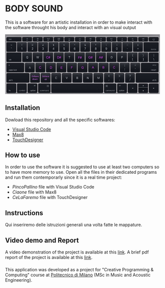 # BODY SOUND
This is a software for an artistic installation in order to make interact with the software throught his body and interact with an visual output
<p align="center">
<img src="style/img/Keyboard.jpeg" alt="keyboard" width="1200"/>
</p>

## Installation
Dowload this repository and all the specific softwares:
* [Visual Studio Code](https://code.visualstudio.com/)
* [Max8](https://cycling74.com/downloads)
* [TouchDesigner](https://derivative.ca/UserGuide/Install_TouchDesigner)
  
## How to use
In order to use the software it is suggested to use at least two computers so to have more memory to use.
Open all the files in their dedicated programs and run them contemporarly since it is a real time project:
* *PincoPallino* file with Visual Studio Code
* *Ciaone* file with Max8
* *CeLaFaremo* file with TouchDesigner

## Instructions
Qui inseriremo delle istruzioni generali una volta fatte le mappature.

## Video demo and Report

A video demonstration of the project is available at this [link](https://www.youtube.com/).
A brief pdf report of the project is available at this [link](https://github.com/andrewbertax96/ACTAM-Synth/blob/main/presentation/ACTAM___Subtractive_Synthesizer.pdf).

###
This application was developed as a project for "Creative Programming & Computing" course at [Politecnico di Milano](https://www.polimi.it) (MSc in Music and Acoustic Engineering).
